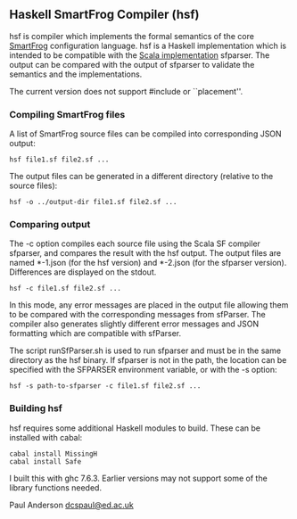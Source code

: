 ## Haskell SmartFrog Compiler (hsf)

hsf is compiler which implements the formal semantics of the core [SmartFrog](http://smartfrog.org) configuration language. hsf is a Haskell implementation which is intended to be compatible with the [Scala implementation](https://github.com/herry13/smartfrog-lang/blob/master/README.md) sfparser. The output can be compared with the output of sfparser to validate the semantics and the implementations.

The current version does not support #include or ``placement''.

### Compiling SmartFrog files

A list of SmartFrog source files can be  compiled into corresponding JSON output:

	hsf file1.sf file2.sf ...
	
The output files can be generated in a different directory (relative to the source files):

	hsf -o ../output-dir file1.sf file2.sf ...

### Comparing output

The -c option compiles each source file using the Scala SF compiler sfparser, and compares the result with the hsf output. The output files are named *-1.json (for the hsf version) and *-2.json (for the sfparser version). Differences are displayed on the stdout.

	hsf -c file1.sf file2.sf ...

In this mode, any error messages are placed in the output file allowing them to be compared with the corresponding messages from sfParser. The compiler also generates slightly different error messages and JSON formatting which are compatible with sfParser. 

The script runSfParser.sh is used to run sfparser and must be in the same directory as the hsf binary. If sfparser is not in the path, the location can be specified with the SFPARSER environment variable, or with the -s option:

	hsf -s path-to-sfparser -c file1.sf file2.sf ...

### Building hsf

hsf requires some additional Haskell modules to build. These can be installed with cabal:

	cabal install MissingH
	cabal install Safe

I built this with ghc 7.6.3. Earlier versions may not support some of the library functions needed.

Paul Anderson
<dcspaul@ed.ac.uk>
